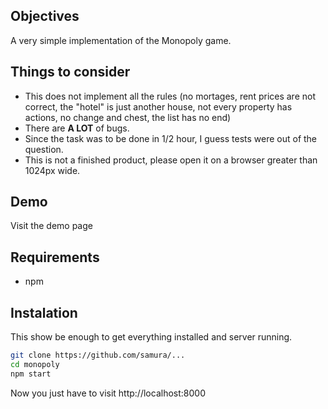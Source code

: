 ## Objectives
A very simple implementation of the Monopoly game.

## Things to consider
- This does not implement all the rules (no mortages, rent prices are not correct, the "hotel" is just another house, not every property has actions, no change and chest, the list has no end)
- There are **A LOT** of bugs.
- Since the task was to be done in 1/2 hour, I guess tests were out of the question.
- This is not a finished product, please open it on a browser greater than 1024px wide.

## Demo
Visit the demo page 

## Requirements
- npm

## Instalation
This show be enough to get everything installed and server running.
```bash
git clone https://github.com/samura/...
cd monopoly
npm start
``` 
Now you just have to visit http://localhost:8000
